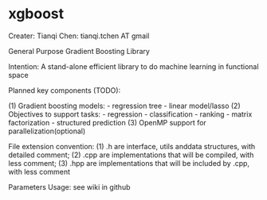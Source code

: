 xgboost
=======
Creater: Tianqi Chen: tianqi.tchen AT gmail

General Purpose Gradient Boosting Library

Intention: A stand-alone efficient library to do machine learning in functional space

Planned key components (TODO):

(1) Gradient boosting models: 
    - regression tree
    - linear model/lasso
(2) Objectives to support tasks: 
    - regression
    - classification
    - ranking
    - matrix factorization
    - structured prediction
(3) OpenMP support for parallelization(optional)

File extension convention: 
(1) .h are interface, utils anddata structures, with detailed comment; 
(2) .cpp are implementations that will be compiled, with less comment; 
(3) .hpp are implementations that will be included by .cpp, with less comment

Parameters Usage: see wiki in github
